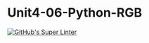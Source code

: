 # Unit4-06-Python-RGB

[![GitHub's Super Linter](https://github.com/crestel-ong/Unit4-06-Python-RGB/workflows/GitHub's%20Super%20Linter/badge.svg)](https://github.com/crestel-ong/Unit4-06-Python-RGB/actions)
